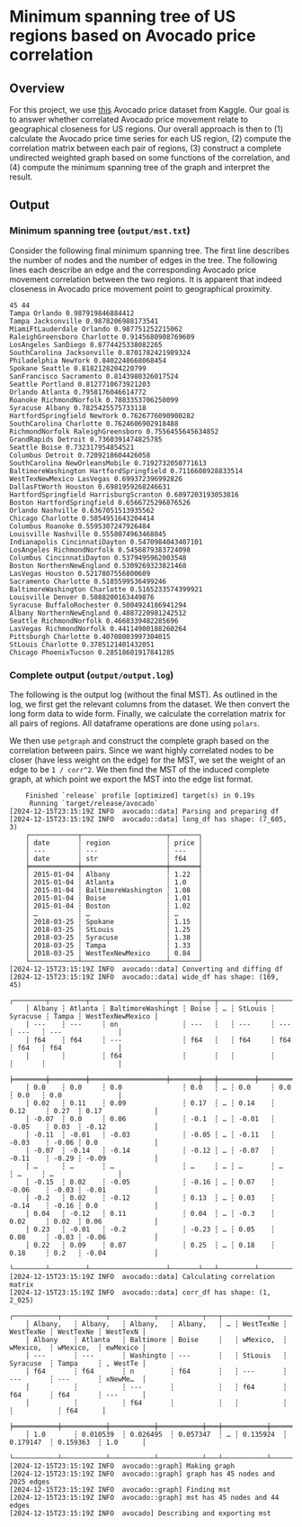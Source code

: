 # Minimum spanning tree of US regions based on Avocado price correlation

## Overview

For this project,
we use [this](https://www.kaggle.com/datasets/neuromusic/avocado-prices) Avocado price dataset from Kaggle.
Our goal is to answer whether correlated Avocado price movement relate to geographical closeness for US regions.
Our overall approach is then to (1) calculate the Avocado price time series for each US region,
(2) compute the correlation matrix between each pair of regions,
(3) construct a complete undirected weighted graph based on some functions of the correlation,
and (4) compute the minimum spanning tree of the graph and interpret the result.

## Output

### Minimum spanning tree (`output/mst.txt`)

Consider the following final minimum spanning tree.
The first line describes the number of nodes and the number of edges in the tree.
The following lines each describe an edge and the corresponding Avocado price movement correlation between the two regions.
It is apparent that indeed closeness in Avocado price movement point to geographical proximity.

```
45 44
Tampa Orlando 0.987919846884412
Tampa Jacksonville 0.9878206988173541
MiamiFtLauderdale Orlando 0.987751252215062
RaleighGreensboro Charlotte 0.9145680908769609
LosAngeles SanDiego 0.8774425338082265
SouthCarolina Jacksonville 0.8701782421989324
Philadelphia NewYork 0.8402248668068454
Spokane Seattle 0.8182128204220799
SanFrancisco Sacramento 0.8143980326017524
Seattle Portland 0.8127710673921203
Orlando Atlanta 0.7958176046614772
Roanoke RichmondNorfolk 0.7883353706250099
Syracuse Albany 0.7825425575733118
HartfordSpringfield NewYork 0.7626776090900282
SouthCarolina Charlotte 0.7624606902918488
RichmondNorfolk RaleighGreensboro 0.7556455645634852
GrandRapids Detroit 0.7360391474825785
Seattle Boise 0.732317954854521
Columbus Detroit 0.7209218604426058
SouthCarolina NewOrleansMobile 0.7192732050771613
BaltimoreWashington HartfordSpringfield 0.7116608928833514
WestTexNewMexico LasVegas 0.699372396992826
DallasFtWorth Houston 0.6981959268246631
HartfordSpringfield HarrisburgScranton 0.6897203193053816
Boston HartfordSpringfield 0.6566725296876526
Orlando Nashville 0.6367051513935562
Chicago Charlotte 0.5854951643204414
Columbus Roanoke 0.5595307247926484
Louisville Nashville 0.5558074963468045
Indianapolis CincinnatiDayton 0.5470984043407101
LosAngeles RichmondNorfolk 0.5456879383724098
Columbus CincinnatiDayton 0.5379495962003548
Boston NorthernNewEngland 0.5309269323821468
LasVegas Houston 0.5217807556800609
Sacramento Charlotte 0.5185599536499246
BaltimoreWashington Charlotte 0.5165233574399921
Louisville Denver 0.5088200163449876
Syracuse BuffaloRochester 0.5004924186941294
Albany NorthernNewEngland 0.4887220981242512
Seattle RichmondNorfolk 0.4668339482285696
LasVegas RichmondNorfolk 0.44114900188260264
Pittsburgh Charlotte 0.40708003997304015
StLouis Charlotte 0.3785121401432051
Chicago PhoenixTucson 0.28518601917841285
```

### Complete output (`output/output.log`)

The following is the output log (without the final MST).
As outlined in the log,
we first get the relevant columns from the dataset.
We then convert the long form data to wide form.
Finally,
we calculate the correlation matrix for all pairs of regions.
All dataframe operations are done using `polars`.

We then use `petgraph` and construct the complete graph based on the correlation between pairs.
Since we want highly correlated nodes to be closer (have less weight on the edge) for the MST,
we set the weight of an edge to be `1 / corr^2`.
We then find the MST of the induced complete graph,
at which point we export the MST into the edge list format.

```
    Finished `release` profile [optimized] target(s) in 0.19s
     Running `target/release/avocado`
[2024-12-15T23:15:19Z INFO  avocado::data] Parsing and preparing df
[2024-12-15T23:15:19Z INFO  avocado::data] long_df has shape: (7_605, 3)
    ┌────────────┬─────────────────────┬───────┐
    │ date       ┆ region              ┆ price │
    │ ---        ┆ ---                 ┆ ---   │
    │ date       ┆ str                 ┆ f64   │
    ╞════════════╪═════════════════════╪═══════╡
    │ 2015-01-04 ┆ Albany              ┆ 1.22  │
    │ 2015-01-04 ┆ Atlanta             ┆ 1.0   │
    │ 2015-01-04 ┆ BaltimoreWashington ┆ 1.08  │
    │ 2015-01-04 ┆ Boise               ┆ 1.01  │
    │ 2015-01-04 ┆ Boston              ┆ 1.02  │
    │ …          ┆ …                   ┆ …     │
    │ 2018-03-25 ┆ Spokane             ┆ 1.15  │
    │ 2018-03-25 ┆ StLouis             ┆ 1.25  │
    │ 2018-03-25 ┆ Syracuse            ┆ 1.38  │
    │ 2018-03-25 ┆ Tampa               ┆ 1.33  │
    │ 2018-03-25 ┆ WestTexNewMexico    ┆ 0.84  │
    └────────────┴─────────────────────┴───────┘
[2024-12-15T23:15:19Z INFO  avocado::data] Converting and diffing df
[2024-12-15T23:15:19Z INFO  avocado::data] wide_df has shape: (169, 45)
    ┌────────┬─────────┬───────────────────┬───────┬───┬─────────┬──────────┬───────┬──────────────────┐
    │ Albany ┆ Atlanta ┆ BaltimoreWashingt ┆ Boise ┆ … ┆ StLouis ┆ Syracuse ┆ Tampa ┆ WestTexNewMexico │
    │ ---    ┆ ---     ┆ on                ┆ ---   ┆   ┆ ---     ┆ ---      ┆ ---   ┆ ---              │
    │ f64    ┆ f64     ┆ ---               ┆ f64   ┆   ┆ f64     ┆ f64      ┆ f64   ┆ f64              │
    │        ┆         ┆ f64               ┆       ┆   ┆         ┆          ┆       ┆                  │
    ╞════════╪═════════╪═══════════════════╪═══════╪═══╪═════════╪══════════╪═══════╪══════════════════╡
    │ 0.0    ┆ 0.0     ┆ 0.0               ┆ 0.0   ┆ … ┆ 0.0     ┆ 0.0      ┆ 0.0   ┆ 0.0              │
    │ 0.02   ┆ 0.11    ┆ 0.09              ┆ 0.17  ┆ … ┆ 0.14    ┆ 0.12     ┆ 0.27  ┆ 0.17             │
    │ -0.07  ┆ 0.0     ┆ 0.06              ┆ -0.1  ┆ … ┆ -0.01   ┆ -0.05    ┆ 0.03  ┆ -0.12            │
    │ -0.11  ┆ -0.01   ┆ -0.03             ┆ -0.05 ┆ … ┆ -0.11   ┆ -0.03    ┆ -0.06 ┆ 0.0              │
    │ -0.07  ┆ -0.14   ┆ -0.14             ┆ -0.12 ┆ … ┆ -0.07   ┆ -0.11    ┆ -0.29 ┆ -0.09            │
    │ …      ┆ …       ┆ …                 ┆ …     ┆ … ┆ …       ┆ …        ┆ …     ┆ …                │
    │ -0.15  ┆ 0.02    ┆ -0.05             ┆ -0.16 ┆ … ┆ 0.07    ┆ -0.06    ┆ -0.03 ┆ -0.01            │
    │ -0.2   ┆ 0.02    ┆ -0.12             ┆ 0.13  ┆ … ┆ 0.03    ┆ -0.14    ┆ -0.16 ┆ 0.0              │
    │ 0.04   ┆ -0.12   ┆ 0.11              ┆ 0.04  ┆ … ┆ -0.3    ┆ 0.02     ┆ 0.02  ┆ 0.06             │
    │ 0.23   ┆ -0.01   ┆ -0.2              ┆ -0.23 ┆ … ┆ 0.05    ┆ 0.08     ┆ -0.03 ┆ -0.06            │
    │ 0.22   ┆ 0.09    ┆ 0.07              ┆ 0.25  ┆ … ┆ 0.18    ┆ 0.18     ┆ 0.2   ┆ -0.04            │
    └────────┴─────────┴───────────────────┴───────┴───┴─────────┴──────────┴───────┴──────────────────┘
[2024-12-15T23:15:19Z INFO  avocado::data] Calculating correlation matrix
[2024-12-15T23:15:19Z INFO  avocado::data] corr_df has shape: (1, 2_025)
    ┌───────────┬───────────┬───────────┬───────────┬───┬───────────┬───────────┬───────────┬──────────┐
    │ Albany,   ┆ Albany,   ┆ Albany,   ┆ Albany,   ┆ … ┆ WestTexNe ┆ WestTexNe ┆ WestTexNe ┆ WestTexN │
    │ Albany    ┆ Atlanta   ┆ Baltimore ┆ Boise     ┆   ┆ wMexico,  ┆ wMexico,  ┆ wMexico,  ┆ ewMexico │
    │ ---       ┆ ---       ┆ Washingto ┆ ---       ┆   ┆ StLouis   ┆ Syracuse  ┆ Tampa     ┆ , WestTe │
    │ f64       ┆ f64       ┆ n         ┆ f64       ┆   ┆ ---       ┆ ---       ┆ ---       ┆ xNewMe…  │
    │           ┆           ┆ ---       ┆           ┆   ┆ f64       ┆ f64       ┆ f64       ┆ ---      │
    │           ┆           ┆ f64       ┆           ┆   ┆           ┆           ┆           ┆ f64      │
    ╞═══════════╪═══════════╪═══════════╪═══════════╪═══╪═══════════╪═══════════╪═══════════╪══════════╡
    │ 1.0       ┆ 0.010539  ┆ 0.026495  ┆ 0.057347  ┆ … ┆ 0.135924  ┆ 0.179147  ┆ 0.159363  ┆ 1.0      │
    └───────────┴───────────┴───────────┴───────────┴───┴───────────┴───────────┴───────────┴──────────┘
[2024-12-15T23:15:19Z INFO  avocado::graph] Making graph
[2024-12-15T23:15:19Z INFO  avocado::graph] graph has 45 nodes and 2025 edges
[2024-12-15T23:15:19Z INFO  avocado::graph] Finding mst
[2024-12-15T23:15:19Z INFO  avocado::graph] mst has 45 nodes and 44 edges
[2024-12-15T23:15:19Z INFO  avocado] Describing and exporting mst
```
